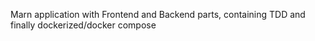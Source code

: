 Marn application with Frontend and Backend parts, containing TDD and finally dockerized/docker compose
